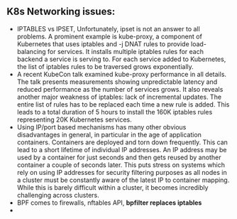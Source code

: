 ## K8s Networking issues:
- IPTABLES vs IPSET, Unfortunately, ipset is not an answer to all problems. A prominent example is kube-proxy, a component of Kubernetes that uses iptables and -j DNAT rules to provide load-balancing for services. It installs multiple iptables rules for each backend a service is serving to. For each service added to Kubernetes, the list of iptables rules to be traversed grows exponentially.
- A recent KubeCon talk examined kube-proxy performance in all details. The talk presents measurements showing unpredictable latency and reduced performance as the number of services grows. It also reveals another major weakness of iptables: lack of incremental updates. The entire list of rules has to be replaced each time a new rule is added. This leads to a total duration of 5 hours to install the 160K iptables rules representing 20K Kubernetes services.
- Using IP/port based mechanisms has many other obvious disadvantages in general, in particular in the age of application containers. Containers are deployed and torn down frequently. This can lead to a short lifetime of individual IP addresses. An IP address may be used by a container for just seconds and then gets reused by another container a couple of seconds later. This puts stress on systems which rely on using IP addresses for security filtering purposes as all nodes in a cluster must be constantly aware of the latest IP to container mapping. While this is barely difficult within a cluster, it becomes incredibly challenging across clusters. 
- BPF comes to firewalls, nftables API, **bpfilter replaces iptables**
- 
